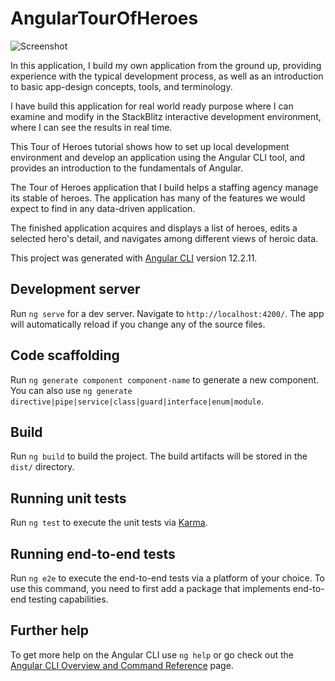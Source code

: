 # AngularTourOfHeroes

![Screenshot](./src/screenshot/Videos_this-project-2021-11-22_21.41.20.gif)

In this application, I build my own application from the ground up, providing experience with the typical development process, as well as an introduction to basic app-design concepts, tools, and terminology.

I have build this application for real world ready purpose where I can examine and modify in the StackBlitz interactive development environment, where I can see the results in real time.

This Tour of Heroes tutorial shows how to set up local development environment and develop an application using the Angular CLI tool, and provides an introduction to the fundamentals of Angular.

The Tour of Heroes application that I build helps a staffing agency manage its stable of heroes. The application has many of the features we would expect to find in any data-driven application.

The finished application acquires and displays a list of heroes, edits a selected hero's detail, and navigates among different views of heroic data.

This project was generated with [Angular CLI](https://github.com/angular/angular-cli) version 12.2.11.

## Development server

Run `ng serve` for a dev server. Navigate to `http://localhost:4200/`. The app will automatically reload if you change any of the source files.

## Code scaffolding

Run `ng generate component component-name` to generate a new component. You can also use `ng generate directive|pipe|service|class|guard|interface|enum|module`.

## Build

Run `ng build` to build the project. The build artifacts will be stored in the `dist/` directory.

## Running unit tests

Run `ng test` to execute the unit tests via [Karma](https://karma-runner.github.io).

## Running end-to-end tests

Run `ng e2e` to execute the end-to-end tests via a platform of your choice. To use this command, you need to first add a package that implements end-to-end testing capabilities.

## Further help

To get more help on the Angular CLI use `ng help` or go check out the [Angular CLI Overview and Command Reference](https://angular.io/cli) page.
